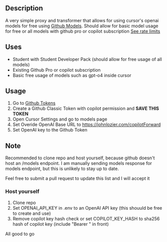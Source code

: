 ## Description

A very simple proxy and transformer that allows for using cursor's openai models for free using [Github Models](https://github.com/marketplace/models). Should allow for basic model usage for free or all models with github pro or copilot subscription [See rate limits](https://docs.github.com/en/github-models/prototyping-with-ai-models#rate-limits)

## Uses

- Student with Student Developer Pack (should allow for free usage of all models)
- Existing Github Pro or copilot subscription
- Basic free usage of models such as gpt-o4 inside cursor

## Usage

1. Go to [Github Tokens](https://github.com/settings/tokens)
2. Create a Github Classic Token with copilot permission and **SAVE THIS TOKEN**
3. Open Cursor Settings and go to models page
4. Set Overide OpenAI Base URL to https://johnlozier.com/copilotForward
5. Set OpenAI key to the Github Token

## Note

Recommended to clone repo and host yourself, because github doesn't host an /models endpoint. 
I am manually sending models response for models endpoint, but this is unlikely to stay up to date.

Feel free to submit a pull request to update this list and I will accept it

### Host yourself

1. Clone repo
2. Set OPENAI_API_KEY in .env to an OpenAI API key (this shouuld be free to create and use)
3. Remove copilot key hash check or set COPILOT_KEY_HASH to sha256 hash of copilot key (include "Bearer " in front)

All good to go
